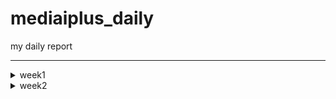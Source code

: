 # mediaiplus_daily
my daily report

******

<details>
<summary>week1</summary>

> <details>
> 
> <summary>20230302</summary>
> 
> ```
> 
> vscode
> DBeaver
> WinSCP
> MongoCompass
> 
> jh.park@mediaiplus.com 
> 123ssk12!
> 
> 메일확인 outlook
> 
> confluence
> 
> 임상시험공부 - 글로벌 임상시험 성공하기
> 
> 인턴십OT 내용정리
> 
> 컴공핵심과목 : 내가 잘하는거->대답잘할수있는거
> 자기소개 : 내가 얼마나 개발을 잘하는지, 얼마나빠르게 성장할수있는지 
> 면접관의 의도?? 편한마음으로 임하자..?
> 
> pw : 0130
> 
> task1 : EudraCT -> CTIS 
> task2 : CRIS result 수집하기
> 
> ```
> 
> </details>
> 
> <details>
> <summary>20230303</summary>
> 
> ```
> 
> 질문할거 -> 구글링 먼저하자
> 1. yml 
> 2. 파서에서 start_date yesterday 주석 이상한것같음
> 3. start_date, saving_start_date difference -> 왜 굳이 따로 두는가 ??
> 
> 
> 폴더 강제삭제 : rm -rf (folder)
> 
> 코드해석하기
> l19 : 파서
> l20 : common에서 logger가져오기 -> common_util로 가보면
> l80 : scraper 정의
> 
> 코드실행하기
> 
> 커맨드 : python scraper_manager.py
> 
> 디폴트값 nih 
> Scraper클래스로 nih 인스턴스 만듬
> _get_model 메소드 실행 -> _handling_date메소드 실행 -> NIHct 모델 리턴함 (클래스로 선언된 모델 임포트해서 갖고옴)
> 
> Namespace(start_date='lastupdatedate', end_date='today', save='no', insert='no', date_parameter=0, cris_start=0, cris_end=None, cris_lang='K', model='nih', email='no')
> 
> cris, mfds -> yaml에서 함
> 
> 핸들링데이터 메소드의 역할 
> 2023-03-01 today 를 아래처럼 변환해줌
> 03/01/2023 03/03/2023
> 
> dao가 뭘까?
> dao
> 
> run 메소드를 이해해보자
> 1. 비교
> 2. 크롤링해옴
> 3. 디비에 트리로 바꿔서 집어넣음
> 
> 
> parser?? : 커맨드라인 인수 파싱하기
> 
> 로컬 디비 만들기 : mysql부터 다시 깔자
> 
> get방식으로 api가져오기 -> 스키마 컴페어 부분부터 다시보기
> 
> ```
> 
> </details>
  
</details>

<!-- week2 -->

<details>
<summary>week2</summary>

<details>
<summary>20230306</summary>

```
import ipdb; ipdb.set_trace() 앞으로 디버깅은 이거로 하자
로컬에 DB설치하는법을 따로 배워야함...     
tqdm 이라는 신기한 라이브러리를 배웠음
  
api를 통해 정보를 받아올수있다.
Headers : fakeheaders -> 크롤링시 우회용

nih 접속하여 회사DB와 비교해보았음. 가장최신화된 자료가 NCT05754515 였는데,
회사DB에 contacts 정보가 정확히 입력되어있었음. 
exact_tree 코드  556~690 
  
https://www.clinicaltrials.gov/ct2/home
  
```
<img
     src="https://user-images.githubusercontent.com/126745832/223040633-c0b674cc-ac1f-47f8-ab99-f5087f376cc2.png"
     width=300
     height=100
/>
<img
     src="https://user-images.githubusercontent.com/126745832/223040690-9e20b7f5-e17a-4cf8-a415-63d850956a90.png"
     width=300
     height=100
/>
  
```
위와 같이 
/home/jh_park/test/_test/models/nihct/utils/info.py 코드에 적혀진대로 4개가 DB에도 저장된것.
```
<img
     src="https://user-images.githubusercontent.com/126745832/223041521-9cb969b8-3bbf-43ce-9add-3deb3032159f.png"
     width=300
     height=300
/>

```
각각은 위와 같이 정의됨.
DB에서 column의 이름임. > RDB cloumn scheme

compare scheme > crawl data > make tree > insert to DB
  
__repr__ : Node만들때(make tree) 사용했음.
```
  
</details>

<details>
<summary>20230307</summary>

```
__str__, __repr__ 차이점 보기
  
>>> import datetime
>>> a = datetime.datetime(2017, 9, 27)
>>> str(a)
'2017-09-27 00:00:00'
>>> repr(a)
'datetime.datetime(2017, 9, 27, 0, 0)'

  
  
크롤링과정 

NStudiesFound : 업데이트해줘야하는 데이터
trial/100 만큼 iteration -> full_study_list 채움
make tree를 이용하여 트리구조로 field_list를 만듬
23개의 element를 갖고있음 
field_list[0] 는 이중리스트형태로 각각의 요소가 그에 해당되는 모듈의 정보를 갖고있음.
예시 : [ ['NCT05756881', Node (Level 0) : [struct] IdentificationModule / None // num of child of this node : 5],
         ['NCT05756868', Node (Level 0) : [struct] IdentificationModule / None // num of child of this node : 5],
         ['NCT05756855', Node (Level 0) : [struct] IdentificationModule / None // num of child of this node : 6] ... ]
  
이를 바탕으로 rows를 만들면

[ ['NCT00001971', 'Evaluation of Patients With Liver Disease', 'Evaluation of Patients With Liver Disease', 'National Institutes of Health Clinical Center (CC)', '910214', 'NIH', None, None, None, None, '2023-03-07 10:18:13', '2023-03-07 10:18:13'], 
  ['NCT00001481', 'The Role of Hormones in Postpartum Mood Disorders', 'An Endocrine Model for Postpartum Mood Disorders', 'National Institutes of Health Clinical Center (CC)', '950097', 'NIH', None, None, None, None, '2023-03-07 10:18:13', '2023-03-07 10:18:13'], 
  ['NCT00001160', 'Studies on Tumors of the Thyroid', 'Studies on Thyroid Nodules and Thyroid Cancer', 'National Institutes of Health Clinical Center (CC)', '770096', 'NIH', None, None, None, None, '2023-03-07 10:18:13', '2023-03-07 10:18:13'] ... ]  

  
cris 데이터 가져오기 
  
그전에 질문

1. DB에 중복 데이터가 존재함 
  https://cris.nih.go.kr/cris/search/detailSearch.do/?seq=14743&search_page=L&search_lang=K
  https://cris.nih.go.kr/cris/search/detailSearch.do/?seq=15988&search_page=L&search_lang=K
  -> cris가 버전관리를 안해서 생기는 문제였음. 나중에 최신의 버전 (높은 key)을 유지하자
2. PRE20190408-003 ??
  pre로 key로만 들어갈수있음
3. selenium.common.exceptions.WebDriverException: Message: 'chromedriver' executable may have wrong permissions. Please see https://chromedriver.chromium.org/home
  해결 : 크롬드라이버 깔아서 .env.yml 변
4. 링크접속불가 
  https://cris.nih.go.kr/cris/resultsearch/resultSearch.do/
5. 디비에 널값이 있는이유? 


크롤링하는법  
 
먼저 갱신일을 기준으로 검색을 함.
  
parsing_kor_doc 부터 다시 확인하기. 
  
  
```
  
</details>

<details>
<summary>20230308</summary>

```

vscode 단축키

ctrl + end : 커서 맨끝으로
shift + end : 선택하면서 행의 맨끝으로
ctrl + shift + end : 선택하면서 페이지 맨끝으로 

ctrl + arrow : 커서 단어 단위로 옮기기 
ctrl + shift + arrow : 단어단위 선택하면서 맨끝으로

crtl + alt : 다중택

DB -> mediaiplus -> DB name 'RAW'

cris : 최신업데이트 부터 오늘날짜로 받아오기 

질문
1. cris 커맨드 입력받을때 인덱스를 왜입력받는가?

2. dev_fe_ctx_cris_ct 테이블의 용도?
```
```
git clone 하고 해야하는거 !!!

1. .env 
2. 크롬드라이버 받기 
```
```
CRIS 가장 큰 문제점 : api도없고, 계속해서 사이트가 변경됨 -> 지금만들어도 나중에 cris가 데이터를 게시하는 방법이 달라지면 다시 업로드 해야할 필요가 있음. -> 일단은 현재 버전으로 만들어봐야함.

현상황 : cris_ct_result 데이터들 12/16을 마지막으로 업데이트가 안됨.
현재(230308 16:06) 기준 연구결과가 등록된 데이터들은 총 551건이 검색되는데, 막상 결과가 등록이 안된경우가 많음

결과등록이 안된경우 
```

<img
     src="https://user-images.githubusercontent.com/126745832/223645866-4067dd5f-441d-4647-95e4-8868149798c0.png"
     width=300
     height=300
/>
<img
     src="https://user-images.githubusercontent.com/126745832/223645982-f809fdaa-e813-4611-9af6-c2d701a3897c.png"
     width=300
     height=300
/>

  
```
결과등록이 잘된경우
```  
<img
     src="https://user-images.githubusercontent.com/126745832/223645598-a3332d69-3451-441b-9550-bf9e7cb93345.png"
     width=300
     height=300
/>

```
내일 확인해봐야하는거 : 3/7 기준 6개가 업데이트됨, 그러나 DB엔 5개만 업데이트됨 (16157 누락) -> 3/7에 정기적으로 스크랩할때, 스크랩하기 전에 5개가 업데이트 된것이고, 나머지 하나는 스크랩 이후 업데이트된 것이었음. 


```
</details>




</details>

<!-- week3 -->

